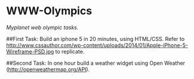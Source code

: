 WWW-Olympics
============
*Myplanet web olympic tasks.* 

##First Task: 
Build an iphone 5 in 20 minutes, using HTML/CSS. Refer to http://www.cssauthor.com/wp-content/uploads/2014/01/Apple-iPhone-5-Wireframe-PSD.jpg to replicate.

##Second Task:
In one hour build a weather widget using Open Weather (http://openweathermap.org/API).


 
